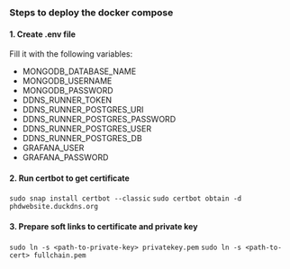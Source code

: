 ### Steps to deploy the docker compose

#### 1. Create .env file

Fill it with the following variables:
- MONGODB_DATABASE_NAME
- MONGODB_USERNAME
- MONGODB_PASSWORD
- DDNS_RUNNER_TOKEN
- DDNS_RUNNER_POSTGRES_URI
- DDNS_RUNNER_POSTGRES_PASSWORD
- DDNS_RUNNER_POSTGRES_USER
- DDNS_RUNNER_POSTGRES_DB
- GRAFANA_USER
- GRAFANA_PASSWORD

#### 2. Run certbot to get certificate

`sudo snap install certbot --classic`
`sudo certbot obtain -d phdwebsite.duckdns.org`

#### 3. Prepare soft links to certificate and private key

`sudo ln -s <path-to-private-key> privatekey.pem`
`sudo ln -s <path-to-cert> fullchain.pem`
